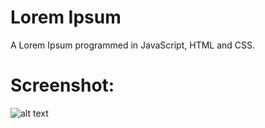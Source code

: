 # Lorem Ipsum

A Lorem Ipsum programmed in JavaScript, HTML and CSS.

# Screenshot:

![alt text](https://github.com/math-reis/lorem-ipsum/blob/main/image.png?raw=true)
